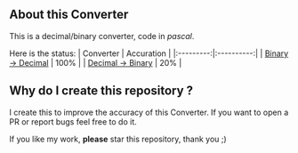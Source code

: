 ## About this Converter
This is a decimal/binary converter, code in _pascal_.

Here is the status:
| Converter | Accuration |
|:---------:|:----------:|
| [Binary -> Decimal](https://github.com/NguyenASang/Decimal-Binary_Converter/releases/download/v2.0.0/binary_to_number.exe) | 100% |
| [Decimal -> Binary](https://github.com/NguyenASang/Decimal-Binary_Converter/releases/download/v1.0.1/number_to_binary.exe) | 20% |

## Why do I create this repository ?
I create this to improve the accuracy of this Converter. If you want to open a PR or report bugs feel free to do it.

If you like my work, **please** star this repository, thank you ;)
